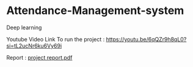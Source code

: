# Attendance-Management-system
Deep learning

Youtube Video Link To run the project :
     https://youtu.be/6qQZr9h8qL0?si=tL2ucNr6ku6Vy69i

Report :
[project report.pdf](https://github.com/user-attachments/files/18717725/project.report.pdf)
